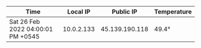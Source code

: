 | Time     | Local IP | Public IP | Temperature |
| ----------- | ----------- | ----------- | ----------- |
| Sat 26 Feb 2022 04:00:01 PM +0545      | 10.0.2.133     | 45.139.190.118  | 49.4° |
